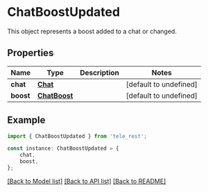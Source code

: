 # ChatBoostUpdated

This object represents a boost added to a chat or changed.

## Properties

Name | Type | Description | Notes
------------ | ------------- | ------------- | -------------
**chat** | [**Chat**](Chat.md) |  | [default to undefined]
**boost** | [**ChatBoost**](ChatBoost.md) |  | [default to undefined]

## Example

```typescript
import { ChatBoostUpdated } from 'tele_rest';

const instance: ChatBoostUpdated = {
    chat,
    boost,
};
```

[[Back to Model list]](../README.md#documentation-for-models) [[Back to API list]](../README.md#documentation-for-api-endpoints) [[Back to README]](../README.md)
